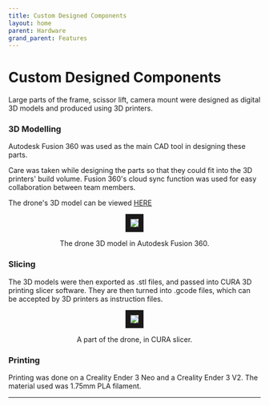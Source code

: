 ```yaml
---
title: Custom Designed Components
layout: home
parent: Hardware
grand_parent: Features
---
```

# Custom Designed Components

Large parts of the frame, scissor lift, camera mount were designed as digital 3D models and produced using 3D printers.

### 3D Modelling

Autodesk Fusion 360 was used as the main CAD tool in designing these parts. 

Care was taken while designing the parts so that they could fit into the 3D printers' build volume. Fusion 360's cloud sync function was used for easy collaboration between team members.  

The drone's 3D model can be viewed [HERE](https://a360.co/3WbbWRR)

<p align="center">
<img src="https://github.com/user-attachments/assets/eebaffc8-bf2f-4cc4-bfa4-741985db77c8" border="10"/>  
</p>
<p align="center">
The drone 3D model in Autodesk Fusion 360.
</p>

### Slicing

The 3D models were then exported as .stl files, and passed into CURA 3D printing slicer software. They are then turned into .gcode files, which can be accepted by 3D printers as instruction files.

<p align="center">
<img src="https://github.com/user-attachments/assets/95dafb0a-f41c-47cd-b910-f75e888b20c8" border="10"/>  
</p>
<p align="center">
A part of the drone, in CURA slicer.
</p>

### Printing

Printing was done on a Creality Ender 3 Neo and a Creality Ender 3 V2. The material used was 1.75mm PLA filament. 

----

[Just the Docs]: https://just-the-docs.github.io/just-the-docs/
[GitHub Pages]: https://docs.github.com/en/pages
[README]: https://github.com/just-the-docs/just-the-docs-template/blob/main/README.md
[Jekyll]: https://jekyllrb.com
[GitHub Pages / Actions workflow]: https://github.blog/changelog/2022-07-27-github-pages-custom-github-actions-workflows-beta/
[use this template]: https://github.com/just-the-docs/just-the-docs-template/generate
